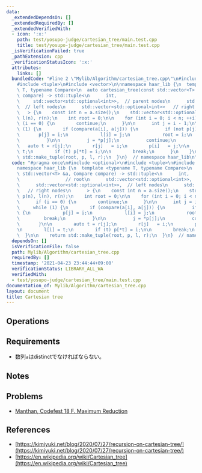 ```yaml
---
data:
  _extendedDependsOn: []
  _extendedRequiredBy: []
  _extendedVerifiedWith:
  - icon: ':x:'
    path: test/yosupo-judge/cartesian_tree/main.test.cpp
    title: test/yosupo-judge/cartesian_tree/main.test.cpp
  _isVerificationFailed: true
  _pathExtension: cpp
  _verificationStatusIcon: ':x:'
  attributes:
    links: []
  bundledCode: "#line 2 \"Mylib/Algorithm/cartesian_tree.cpp\"\n#include <optional>\n\
    #include <tuple>\n#include <vector>\n\nnamespace haar_lib {\n  template <typename\
    \ T, typename Compare>\n  auto cartesian_tree(const std::vector<T> &a, Compare\
    \ compare) -> std::tuple<\n      int,                              // root\n \
    \     std::vector<std::optional<int>>,  // parent nodes\n      std::vector<std::optional<int>>,\
    \  // left nodes\n      std::vector<std::optional<int>>   // right nodes\n   \
    \   > {\n    const int n = a.size();\n    std::vector<std::optional<int>> p(n),\
    \ l(n), r(n);\n    int root = 0;\n\n    for (int i = 0; i < n; ++i) {\n      if\
    \ (i == 0) {\n        continue;\n      }\n\n      int j = i - 1;\n\n      while\
    \ (1) {\n        if (compare(a[i], a[j])) {\n          if (not p[j]) {\n     \
    \       p[j] = i;\n            l[i] = j;\n            root = i;\n            break;\n\
    \          }\n\n          j = *p[j];\n          continue;\n        }\n\n     \
    \   auto t = r[j];\n        r[j]   = i;\n        p[i]   = j;\n\n        l[i] =\
    \ t;\n        if (t) p[*t] = i;\n\n        break;\n      }\n    }\n\n    return\
    \ std::make_tuple(root, p, l, r);\n  }\n}  // namespace haar_lib\n"
  code: "#pragma once\n#include <optional>\n#include <tuple>\n#include <vector>\n\n\
    namespace haar_lib {\n  template <typename T, typename Compare>\n  auto cartesian_tree(const\
    \ std::vector<T> &a, Compare compare) -> std::tuple<\n      int,             \
    \                 // root\n      std::vector<std::optional<int>>,  // parent nodes\n\
    \      std::vector<std::optional<int>>,  // left nodes\n      std::vector<std::optional<int>>\
    \   // right nodes\n      > {\n    const int n = a.size();\n    std::vector<std::optional<int>>\
    \ p(n), l(n), r(n);\n    int root = 0;\n\n    for (int i = 0; i < n; ++i) {\n\
    \      if (i == 0) {\n        continue;\n      }\n\n      int j = i - 1;\n\n \
    \     while (1) {\n        if (compare(a[i], a[j])) {\n          if (not p[j])\
    \ {\n            p[j] = i;\n            l[i] = j;\n            root = i;\n   \
    \         break;\n          }\n\n          j = *p[j];\n          continue;\n \
    \       }\n\n        auto t = r[j];\n        r[j]   = i;\n        p[i]   = j;\n\
    \n        l[i] = t;\n        if (t) p[*t] = i;\n\n        break;\n      }\n  \
    \  }\n\n    return std::make_tuple(root, p, l, r);\n  }\n}  // namespace haar_lib\n"
  dependsOn: []
  isVerificationFile: false
  path: Mylib/Algorithm/cartesian_tree.cpp
  requiredBy: []
  timestamp: '2021-04-23 23:44:44+09:00'
  verificationStatus: LIBRARY_ALL_WA
  verifiedWith:
  - test/yosupo-judge/cartesian_tree/main.test.cpp
documentation_of: Mylib/Algorithm/cartesian_tree.cpp
layout: document
title: Cartesian tree
---
```


## Operations

## Requirements

- 数列`a`はdistinctでなければならない。

## Notes

## Problems

- [Manthan, Codefest 18 F. Maximum Reduction](https://codeforces.com/contest/1037/problem/F)

## References

- [https://kimiyuki.net/blog/2020/07/27/recursion-on-cartesian-tree/](https://kimiyuki.net/blog/2020/07/27/recursion-on-cartesian-tree/)
- [https://en.wikipedia.org/wiki/Cartesian_tree](https://en.wikipedia.org/wiki/Cartesian_tree)
